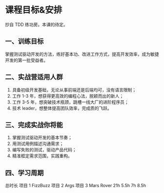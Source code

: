 # 课程目标&安排

抄自 TDD 练功房。本课的待定。

## 一、训练目标

掌握测试驱动开发的方法，练好基本功、改进工作方式，提高开发效率，成为敏捷开发的第一批受益者。

## 二、实战营适用人群

1. 具备初级开发基础，无论从事前端还是后端均可，没有语言限制；
2. 工作 1-3 年，想获得更高效的编程心法，脱颖而出的新人；
3. 工作 3-5 年，想突破技术瓶颈，跳槽一线大厂的进阶程序员；
4. 技术 leader，想整体提高团队效率，完成质的飞跃。

## 三、完成实战你将能

1. 掌握测试驱动开发的基本节奏；
2. 用测试用例描述沟通需求；
3. 编写失败的测试，驱动产品代码；
4. 精准框定需求范围，实践重构。

## 四、学习周期

总时长 项目 1 FizzBuzz 项目 2 Args 项目 3 Mars Rover
21h 5.5h 7h 8.5h
